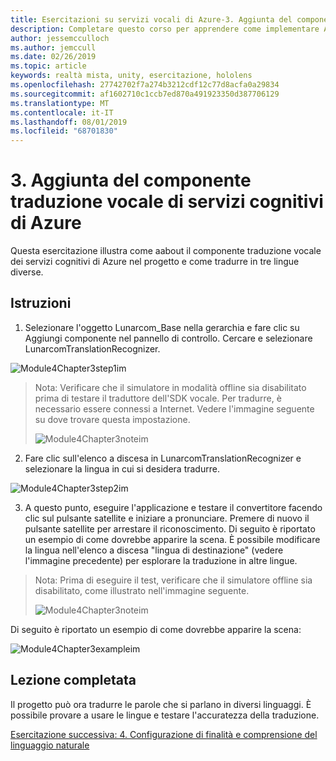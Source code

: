 ```yaml
---
title: Esercitazioni su servizi vocali di Azure-3. Aggiunta del componente traduzione vocale di servizi cognitivi di Azure
description: Completare questo corso per apprendere come implementare Azure Speech SDK in un'applicazione di realtà mista.
author: jessemcculloch
ms.author: jemccull
ms.date: 02/26/2019
ms.topic: article
keywords: realtà mista, unity, esercitazione, hololens
ms.openlocfilehash: 27742702f7a274b3212cdf12c77d8acfa0a29834
ms.sourcegitcommit: af1602710c1ccb7ed870a491923350d387706129
ms.translationtype: MT
ms.contentlocale: it-IT
ms.lasthandoff: 08/01/2019
ms.locfileid: "68701830"
---
```

# <a name="3-adding-the-azure-cognitive-services-speech-translation-component"></a>3. Aggiunta del componente traduzione vocale di servizi cognitivi di Azure

Questa esercitazione illustra come aabout il componente traduzione vocale dei servizi cognitivi di Azure nel progetto e come tradurre in tre lingue diverse. 

## <a name="instructions"></a>Istruzioni

1. Selezionare l'oggetto Lunarcom_Base nella gerarchia e fare clic su Aggiungi componente nel pannello di controllo. Cercare e selezionare LunarcomTranslationRecognizer.

![Module4Chapter3step1im](images/module4chapter3step1im.PNG)

> Nota: Verificare che il simulatore in modalità offline sia disabilitato prima di testare il traduttore dell'SDK vocale. Per tradurre, è necessario essere connessi a Internet. Vedere l'immagine seguente su dove trovare questa impostazione. 
>
> ![Module4Chapter3noteim](images/module4chapter3noteim.PNG)

2. Fare clic sull'elenco a discesa in LunarcomTranslationRecognizer e selezionare la lingua in cui si desidera tradurre.

![Module4Chapter3step2im](images/module4chapter3step2im.PNG)

3. A questo punto, eseguire l'applicazione e testare il convertitore facendo clic sul pulsante satellite e iniziare a pronunciare. Premere di nuovo il pulsante satellite per arrestare il riconoscimento. Di seguito è riportato un esempio di come dovrebbe apparire la scena. È possibile modificare la lingua nell'elenco a discesa "lingua di destinazione" (vedere l'immagine precedente) per esplorare la traduzione in altre lingue.

> Nota: Prima di eseguire il test, verificare che il simulatore offline sia disabilitato, come illustrato nell'immagine seguente.
>
> ![Module4Chapter3noteim](images/module4chapter3noteim.PNG)

Di seguito è riportato un esempio di come dovrebbe apparire la scena:

![Module4Chapter3exampleim](images/module4chapter3exampleim.PNG)

## <a name="congratulations"></a>Lezione completata

Il progetto può ora tradurre le parole che si parlano in diversi linguaggi. È possibile provare a usare le lingue e testare l'accuratezza della traduzione. 

[Esercitazione successiva: 4.  Configurazione di finalità e comprensione del linguaggio naturale](mrlearning-speechSDK-ch4.md)

